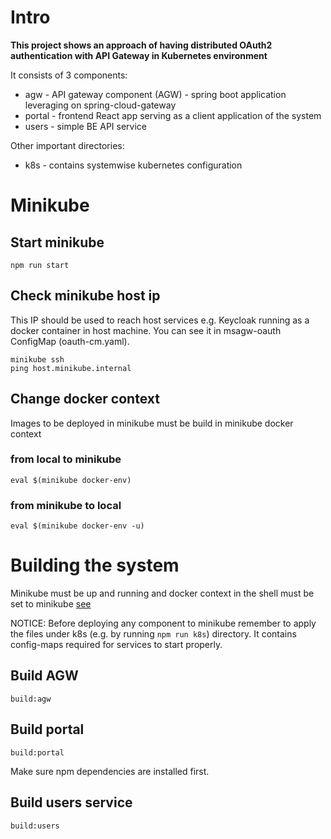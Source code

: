 # Intro
**This project shows an approach of having distributed OAuth2 authentication with API Gateway in Kubernetes environment**

It consists of 3 components:
- agw - API gateway component (AGW) - spring boot application leveraging on spring-cloud-gateway
- portal - frontend React app serving as a client application of the system
- users - simple BE API service

Other important directories:
- k8s - contains systemwise kubernetes configuration
# Minikube
## Start minikube
```
npm run start
```

## Check minikube host ip
This IP should be used to reach host services e.g. Keycloak running as a docker container in host machine.
You can see it in msagw-oauth ConfigMap (oauth-cm.yaml).

``` 
minikube ssh
ping host.minikube.internal
```

## Change docker context
Images to be deployed in minikube must be build in minikube docker context

### from local to minikube
```
eval $(minikube docker-env)
```
### from minikube to local
```
eval $(minikube docker-env -u)
```

# Building the system
Minikube must be up and running and docker context in the shell must be set to minikube [see](#from-local-to-minikube)

NOTICE: Before deploying any component to minikube remember to apply the files under k8s (e.g. by running `npm run k8s`) directory.
It contains config-maps required for services to start properly.

## Build AGW
```
build:agw
```

## Build portal
```
build:portal
```
Make sure npm dependencies are installed first.

## Build users service
```
build:users
```

